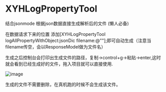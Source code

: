# XYHLogPropertyTool
结合jsonmode 根据json数据直接生成解析后的文件 (懒人必备)

在数据请求下来的位置 添加[XYHLogPropertyTool logAllPropertyWithObject:jsonDic filename:@""];即可自动生成（注意当filename传空，会以ResponseModel做为文件名）

生成之后控制台会打印出生成文件的路径，复制->control+g->粘贴->enter,这时就会看到已经生成好的文件，拖入项目就可以直接使用.

![image](http://github.com/itmyhome2013/readme_add_pic/raw/master/images/nongshalie.jpg)

生成的文件不需要删除，在真机跑的时候不会生成该文件。
